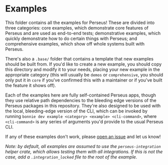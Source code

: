 # Examples

This folder contains all the examples for Perseus! These are divided into three categories: core examples, which demonstrate core features of Perseus and are used as end-to-end tests; demonstrative examples, which quickly demonstrate how to do certain things with Perseus; and comprehensive examples, which show off whole systems built with Perseus.

There's also a `.base/` folder that contains a template that new examples should be built from. If you'd like to create a new example, you should copy this directory and modify it to your needs, placing your new example in the appropriate category (this will usually be `demos` or `comprehensive`, you should only put it in `core` if you've confirmed this with a maintainer or if you've built the feature it shows off).

Each of the examples here are fully self-contained Perseus apps, though they use relative path dependencies to the bleeding edge versions of the Perseus packages in this repository. They're also designed to be used with the local, bleeding-edge version of the CLI, which can be invoked by running `bonnie dev example <category> <example> <cli-command>`, where `<cli-command>` is any series of arguments you'd provide to the usual Perseus CLI.

If any of these examples don't work, please [open an issue](https://github.com/arctic-hen7/perseus/issues/choose) and let us know!

*Note: by default, all examples are assumed to use the `perseus-integration` helper crate, which allows testing them with all integrations. If this is not the case, add a `.integration_locked` file to the root of the example.*
